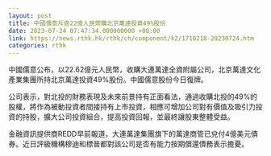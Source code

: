 ```yaml
---
layout: post
title: 中國儒意斥逾22億人民幣購北京萬達投資49%股份
date: 2023-07-24 07:47:34.000000000 +08:00
link: https://news.rthk.hk/rthk/ch/component/k2/1710218-20230724.htm
categories: rthk
---
```


中國儒意公布，以22.62億元人民幣，收購大連萬達全資附屬公司，北京萬達文化產業集團所持北京萬達投資49%股份。中國儒意股份今日復牌。

公司表示，對北投的財務表現及未來前景持有正面看法，通過收購北投的49%的股權，將作為被動投資者間接持有上市投資，相應可增加公司對有價值及吸引力投資的持股，擴大公司投資組合，提高投資回報，並最終讓股東整體受益。

金融資訊提供商REDD早前報道，大連萬達集團旗下的萬達商管已兌付4億美元債券。近日評級機構穆迪和標普都對該公司是否有能力按期償還債務表示擔憂。
